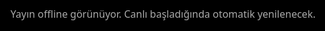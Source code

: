 <!DOCTYPE html>
<html lang="en">
<head>
  <meta charset="utf-8" />
  <meta name="viewport" content="width=device-width,initial-scale=1" />
  <title>İmren Tarım Depo Canlı Test Yayını</title>
  <style>
    html,body {height:100%; margin:0; background:#000;}
    #wrap {position:fixed; inset:0;}
    iframe {width:100%; height:100%; border:0;}
    #offline {position:absolute; inset:0; display:grid; place-items:center; color:#aaa; font:16px/1.4 system-ui, sans-serif; text-align:center; padding:24px;}
  </style>
</head>
<body>
  <div id="wrap">
    <div id="offline">Yayın offline görünüyor. Canlı başladığında otomatik yenilenecek.</div>
    <iframe id="player"
      allow="autoplay; encrypted-media; picture-in-picture"
      allowfullscreen
      referrerpolicy="origin-when-cross-origin">
    </iframe>
  </div>

  <script>
    const CHANNEL_ID = "UCfO4zU-8bFQXyX4fE6eY-mQ";          // e.g. starts with "UC..."
    const API_KEY    = "AIzaSyBMT-m7UyRnYLvTtD7dJAftOG-CPMipDys";             // YouTube Data API v3 key
    const CHECK_MS   = 60_000;                     // re-check every 60s
    const iframe = document.getElementById('player');
    const offline = document.getElementById('offline');

    async function setLiveEmbed() {
      try {
        // Search for an active live video on this channel
        const url = new URL('https://www.googleapis.com/youtube/v3/search');
        url.search = new URLSearchParams({
          part: 'snippet',
          channelId: CHANNEL_ID,
          eventType: 'live',
          type: 'video',
          maxResults: '1',
          order: 'date',
          key: API_KEY
        });

        const res = await fetch(url);
        if (!res.ok) throw new Error('API error ' + res.status);
        const data = await res.json();

        if (data.items && data.items.length) {
          const videoId = data.items[0].id.videoId;
          // Use the standard embed for the specific video ID
          iframe.src =
            `https://www.youtube.com/embed/${videoId}` +
            `?autoplay=1&mute=1&playsinline=1&modestbranding=1&rel=0&enablejsapi=1&origin=${location.origin}`;
          offline.style.display = 'none';
        } else {
          // No active live – fall back to channel placeholder (or keep offline message)
          iframe.removeAttribute('src');
          offline.style.display = 'grid';
        }
      } catch (e) {
        console.error(e);
        offline.style.display = 'grid';
      }
    }

    // Initial load + periodic re-check (useful if you start streaming later)
    setLiveEmbed();
    setInterval(setLiveEmbed, CHECK_MS);
  </script>
</body>
</html>
